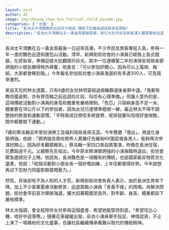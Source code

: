 ```yaml
---
layout: post
author: AI
image: img/cheung_chau_bun_festival_child_parade.jpg
categories: [ '社會' ]
title: "長洲太平清醮飄色巡遊百子競逐 傳統下的嚴格選拔與家長期盼"
description: "長洲太平清醮在五一黃金周壓軸登場，吸引大批市民及旅客湧入觀賞飄色巡遊與搶包山。年幼小演員使盡渾身解數爭取亮相機會，背後卻因生育率下滑與嚴格身高體重限制，導致人才斷層。家長不僅協助子女備戰，更調整日常生活配合要求，盼子女在承傳文化同時學習堅持。隨著巡遊啟動，熱鬧中流露出傳統社區隱約的挑戰與堅持。"
---
```

長洲太平清醮在五一黃金周最後一日迎來高潮，不少市民及旅客專程入島，參與一年一度的飄色巡遊和搶包山活動。清早，新興街街坊會的小演員已經換上各式戲服，化好妝容，準備迎接大批觀眾的目光。其中一位連續第二年扮演保安局局長鄧炳強的小朋友顯得格外興奮，他直言：「可以參加好開心，因為可以上電視、報紙，大家都會睇到我。」今年報名參加街坊會小演員海選的有多達300人，可見競爭激烈。

來自天后的林太透露，只有6歲的女兒林玥甯經過兩輪篩選後雀屏中選。「我都有教佢擺姿勢，亦有畀佢睇之前巡遊的片段，叫佢有心理準備。」但讓人意外的是，這項傳統活動對小演員的身高和體重有嚴格限制。「色芯」只容納身高不足一米、體重要在18公斤以下的參加者。因為女兒已達標準極限一線，最近林太不得不調整她的飲食和運動習慣。「平時我成日想佢多啲食嘢，呢排就要叫佢唔好食咁飽，間中都要做下運動。」

7歲的蔡洺翰去年曾扮演勞工及福利局局長孫玉菡，今年應邀「復出」，再度化身鄧炳強。他說：「鄧炳強去救咗啲畀人賣豬仔去緬甸KK園區嘅香港人，能夠再次參演好開心，因為好多觀眾睇到。」蔡洺翰一家四口來自將軍澳，昨晚在長洲住宿，花費超過千元。父親蔡先生指出，今年原本飾演鄧炳強的小演員臨時退出，街坊會緊急邀請兒子上陣。他認為，長洲飄色是一項獨有的傳統，也是國家級非物質文化遺產，他說：「呢個活動對小朋友係一個好嘅訓練，上年佢都覺得好熱，今年就想再試下忍耐力同面對群眾嘅壓力。」

然而，背後卻有不為人知的人才荒。新興街街坊會負責人表示，由於長洲生育率下降，加上不少長輩憂慮活動勞苦，巡遊面臨小演員「青黃不接」的困境。為解決問題，街坊會早前首次舉辦海選，擴大招募範圍至島外，對年齡、身高、體重都設下嚴格標準。

林太太強調，會全程陪伴女兒參與這個盛會，希望她能堅持到底，「希望佢比心機，唔好中途落嚟。」隨著花車緩緩出發，彩衣小演員舉手投足、神情認真，不止上演了一場繽紛的文化盛事，也讓社區繼續傳承著難以取代的傳統精神。